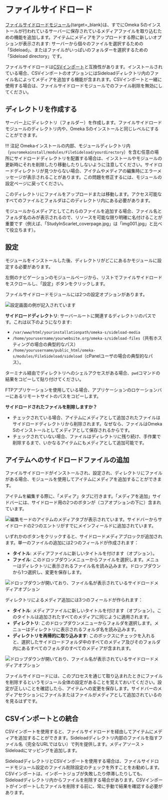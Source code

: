 # ファイルサイドロード

[ファイルサイドロードモジュール](https://omeka.org/s/modules/FileSideload){target=_blank}は、すでにOmeka Sのインストールが行われているサーバーに保存されているメディアファイルを取り込むための機能を追加します。アイテムにメディアをアップロードする際に新しいオプションが表示されます: サーバーから個々のファイルを選択するための「Sideload」、またはファイルがいっぱいのフォルダーを選択するための「Sideload directory」です。

ファイルサイドロードは[CSVインポート](../modules/csvimport.md)と互換性があります。インストールされている場合、CSVインポートのオプションにはSideloadディレクトリ内のファイル名によってメディアを追加する機能が含まれます。CSVインポートと一緒に使用する場合は、ファイルサイドロードモジュールでのファイル削除を無効にしてください。

## ディレクトリを作成する

サーバー上にディレクトリ（フォルダー）を作成します。ファイルサイドロードモジュールのディレクトリ内や、Omeka Sのインストールと同じレベルにすることができます。

!!! 注記
	Omekaインストールの内部、モジュールディレクトリ内（`youromekainstall/modules/FileSideload/yourdirectory`）を含む任意の場所にサイドロードディレクトリを配置する場合は、インストールやモジュールの更新時にそれを削除したり移動したりしないように注意してください。サイドロードディレクトリが見つからない場合、アイテムやメディアの編集時にエラーメッセージが表示されることがあります。この問題を修正するには、モジュールの設定ページに戻ってください。

このディレクトリにファイルをアップロードまたは移動します。アクセス可能なすべてのファイルとフォルダはこのディレクトリ内にある必要があります。

モジュールからメディアとしてこれらのファイルを追加する場合、ファイル名とフォルダ名のみが表示されるので、リソースを可能な限り明確に名付けることが重要です（例えば、「StudyInScarlet_coverpage.jpg」は「img001.jpg」と比べて役立ちます）。

## 設定

モジュールをインストールした後、ディレクトリがどこにあるかモジュールに設定する必要があります。

左側のナビゲーションのモジュールページから、リストでファイルサイドロードをスクロールし、「設定」ボタンをクリックします。

ファイルサイドロードモジュールには2つの設定オプションがあります。

![設定画面の例が記入されています](../modules/modulesfiles/filesideload_config2.png)

**サイドロードディレクトリ**: サーバールートに関連するディレクトリのパスです。これは以下のようになります:

- `/var/www/html/yourinstallationpath/omeka-s/sideload-media`
- `/home/yourusername/yourwebsite.org/omeka-s/sideload-files`（共有ホスティングの場合の典型的なパス）
- `/home/yourusername/public_html/omeka-s/modules/FileSideload/sideload`（cPanelユーザの場合の典型的なパス）。

ターミナル経由でディレクトリへのシェルアクセスがある場合、`pwd`コマンドの結果をコピーして貼り付けてください。

FTPアプリケーションを使用している場合、アプリケーションのロケーションバーにあるリモートサイトのパスをコピーします。

**サイドロードされたファイルを削除しますか？**

- チェックされている場合、アイテムにメディアとして追加されたファイルはサイドロードディレクトリから削除されます。なぜなら、ファイルはOmeka Sのインストールとしてメディアとして保存されるからです。
- チェックされていない場合、ファイルはディレクトリに残り続け、手作業で削除するまで、いかなるアイテムにもメディアとして追加可能です。


アイテムへのサイドロードファイルの追加
------------------------------
ファイルサイドロードがインストールされ、設定され、ディレクトリにファイルがある場合、モジュールを使用してアイテムにメディアを追加することができます。

アイテムを編集する際に、「メディア」タブに行きます。「メディアを追加」サイドバーには、サイドロード用の2つのボタンが（コアオプションの下に）含まれています。

![編集モードのアイテムのメディアタブが表示されています。サイドバーからサイドロードの2つのエントリがすでにメインフィールドに追加されています。](../modules/modulesfiles/filesideload_browse.png)

いずれかのボタンをクリックすると、サイドロードメディアブロックが追加されます。単一のファイルの追加には2つのフィールドが作成されます：

- **タイトル**: メディアファイルに新しいタイトルを付けます（オプション）。
- **ファイル**: このドロップダウンメニューからファイルを選択します。メニューはディレクトリに表示されるファイル名を読み込みます。ドロップダウンから1つ選択し、変更を保存します。

![ドロップダウンが開いており、ファイル名が表示されているサイドロードメディアオプション](../modules/modulesfiles/filesideload_addfile.png)

ディレクトリによるメディア追加には3つのフィールドが作られます：

- **タイトル**: メディアファイルに新しいタイトルを付けます（オプション）。このタイトルは追加されたすべてのメディアに同じように適用されます。
- **ディレクトリ**: このドロップダウンメニューからフォルダを選択します。メニューはディレクトリに表示されるフォルダ名を読み込みます。
- **ディレクトリを再帰的に取り込みます**: このボックスにチェックを入れると、選択したサイドロードフォルダ中のすべてのメディア及びそのフォルダ内にあるすべてのフォルダのすべてのメディアが含まれます。

![ドロップダウンが開いており、ファイル名が表示されているサイドロードメディアオプション](../modules/modulesfiles/filesideload_directory_addfile.png)

ファイルサイドロードには、このプロセスを通じて取り込まれたときにファイルを削除するというモジュール全体の設定があることを覚えておいてください。設定が正しいことを確認したら、アイテムへの変更を保存します。サイドバーのメディアセクションにファイルまたはファイルがメディアとして追加されているのを見るはずです。

## CSVインポートとの統合

CSVインポートを使用すると、ファイルサイドロードを経由してアイテムにメディアを追加することができます。Sideloadディレクトリ内部のファイルを指すファイル名（完全なURLではない）で列を提供します。メディアソース > Sideloadにマッピングを追加します。

SideloadディレクトリとCSVインポートを使用する場合は、ファイルサイドロードモジュール設定のファイル削除設定のチェックを外すことをお勧めします。CSVインポートは、インポートジョブが失敗したり停滞したりしても、Sideloadディレクトリ内からファイルを削除する場合があります。CSVインポートがインポートしたファイルを削除する前に、常に手動で結果を確認する必要があります。
